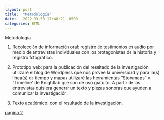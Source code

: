 ```yaml
---
layout: post
title:  "Metodología"
date:   2022-03-30 17:48:21 -0500
categories: HTML
---
```

Metodología

1. Recolección de información oral: registro de testimonios en audio por medio de entrevistas individuales con los protagonistas de la historia y registro fotográfico.
 ​
2. Prototipo web: para la publicación del resultado de la investigación utilizaré el blog de Wordpress que nos provee la universidad y para la(s) línea(s) de tiempo y mapas utilizaré las herramientas “Storymaps” y “Timeline” de Knightlab que son de uso gratuito. A partir de las entrevistas quisiera generar un texto y piezas sonoras que ayuden a comunicar la investigación.

3. Texto académico: con el resultado de la investigación.

[pagina 2](http://127.0.0.1:4000/pagina-2.html)